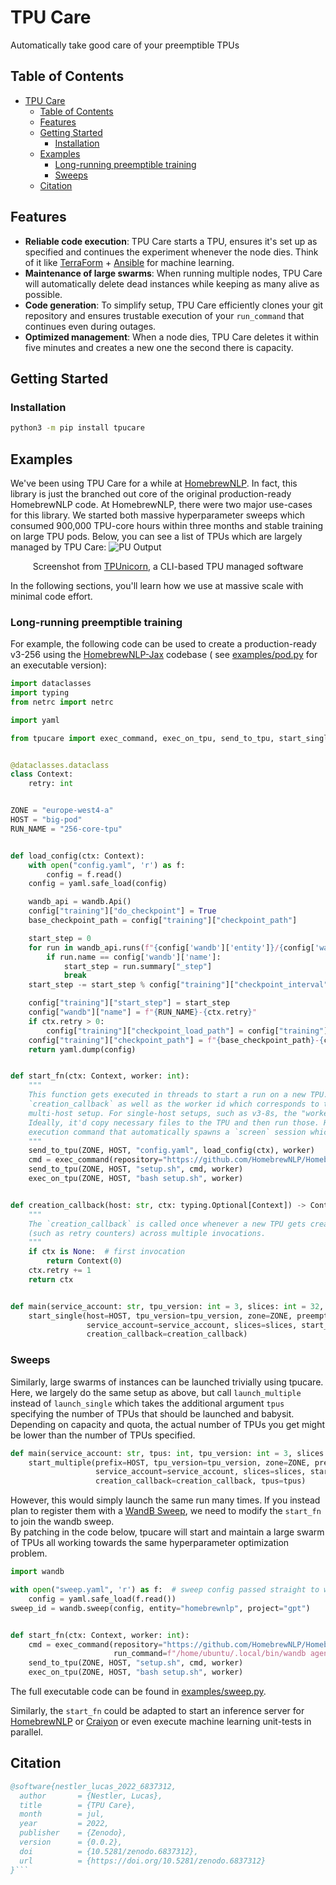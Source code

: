 # TPU Care

Automatically take good care of your preemptible TPUs

## Table of Contents

* [TPU Care](#tpu-care)
    * [Table of Contents](#table-of-contents)
    * [Features](#features)
    * [Getting Started](#getting-started)
        * [Installation](#installation)
    * [Examples](#examples)
        * [Long-running preemptible training](#long-running-preemptible-training)
        * [Sweeps](#sweeps)
    * [Citation](#citation)

## Features

* **Reliable code execution**: TPU Care starts a TPU, ensures it's set up as specified and continues the experiment
  whenever the node dies. Think of it like [TerraForm](https://www.terraform.io/) + [Ansible](https://www.ansible.com/)
  for machine learning.
* **Maintenance of large swarms**: When running multiple nodes, TPU Care will automatically delete dead instances while
  keeping as many alive as possible.
* **Code generation**: To simplify setup, TPU Care efficiently clones your git repository and ensures trustable
  execution of your `run_command` that continues even during outages.
* **Optimized management**: When a node dies, TPU Care deletes it within five minutes and creates a new one the second
  there is capacity.

## Getting Started

### Installation

```BASH
python3 -m pip install tpucare
```

## Examples

We've been using TPU Care for a while at [HomebrewNLP](https://github.com/HomebrewNLP/). In fact, this library is just
the branched out core of the original production-ready HomebrewNLP code. At HomebrewNLP, there were two major use-cases
for this library. We started both massive hyperparameter sweeps which consumed 900,000 TPU-core hours within three
months and stable training on large TPU pods. Below, you can see a list of TPUs which are largely managed by TPU
Care: ![PU Output](https://i.imgur.com/LcOm0Bc.png)
<p align="center">Screenshot from <a href="https://github.com/shawwn/tpunicorn">TPUnicorn</a>, a CLI-based TPU managed software</p>
In the following sections, you'll learn how we use at massive scale with minimal code effort.

### Long-running preemptible training

For example, the following code can be used to create a production-ready v3-256 using
the [HomebrewNLP-Jax](https://github.com/HomebrewNLP/HomebrewNLP-Jax) codebase (
see [examples/pod.py](https://github.com/clashluke/tpucare/blob/main/examples/pod.py) for an executable version):

```PYTHON
import dataclasses
import typing
from netrc import netrc

import yaml

from tpucare import exec_command, exec_on_tpu, send_to_tpu, start_single


@dataclasses.dataclass
class Context:
    retry: int


ZONE = "europe-west4-a"
HOST = "big-pod"
RUN_NAME = "256-core-tpu"


def load_config(ctx: Context):
    with open("config.yaml", 'r') as f:
        config = f.read()
    config = yaml.safe_load(config)

    wandb_api = wandb.Api()
    config["training"]["do_checkpoint"] = True
    base_checkpoint_path = config["training"]["checkpoint_path"]

    start_step = 0
    for run in wandb_api.runs(f"{config['wandb']['entity']}/{config['wandb']['project']}"):
        if run.name == config['wandb']['name']:
            start_step = run.summary["_step"]
            break
    start_step -= start_step % config["training"]["checkpoint_interval"]

    config["training"]["start_step"] = start_step
    config["wandb"]["name"] = f"{RUN_NAME}-{ctx.retry}"
    if ctx.retry > 0:
        config["training"]["checkpoint_load_path"] = config["training"]["checkpoint_path"]
    config["training"]["checkpoint_path"] = f"{base_checkpoint_path}-{ctx.retry}"
    return yaml.dump(config)


def start_fn(ctx: Context, worker: int):
    """
    This function gets executed in threads to start a run on a new TPU. It receives the context object returned by 
    `creation_callback` as well as the worker id which corresponds to the slice id this code was executed on in a 
    multi-host setup. For single-host setups, such as v3-8s, the "worker" will always be set to 0.
    Ideally, it'd copy necessary files to the TPU and then run those. Here, `exec_command` can be used to create an 
    execution command that automatically spawns a `screen` session which persists even when the SSH connection gets cut.
    """
    send_to_tpu(ZONE, HOST, "config.yaml", load_config(ctx), worker)
    cmd = exec_command(repository="https://github.com/HomebrewNLP/HomebrewNLP-Jax", wandb_key=wandb_key)
    send_to_tpu(ZONE, HOST, "setup.sh", cmd, worker)
    exec_on_tpu(ZONE, HOST, "bash setup.sh", worker)


def creation_callback(host: str, ctx: typing.Optional[Context]) -> Context:
    """
    The `creation_callback` is called once whenever a new TPU gets created and can be used to persist state
    (such as retry counters) across multiple invocations.
    """
    if ctx is None:  # first invocation
        return Context(0)
    ctx.retry += 1
    return ctx


def main(service_account: str, tpu_version: int = 3, slices: int = 32, preemptible: bool = True):
    start_single(host=HOST, tpu_version=tpu_version, zone=ZONE, preemptible=preemptible,
                 service_account=service_account, slices=slices, start_fn=start_fn,
                 creation_callback=creation_callback)
```

### Sweeps

Similarly, large swarms of instances can be launched trivially using tpucare. Here, we largely do the same setup as
above, but call `launch_multiple` instead of `launch_single` which takes the additional argument `tpus` specifying the
number of TPUs that should be launched and babysit. Depending on capacity and quota, the actual number of TPUs you get
might be lower than the number of TPUs specified.

```PYTHON
def main(service_account: str, tpus: int, tpu_version: int = 3, slices: int = 32, preemptible: bool = True):
    start_multiple(prefix=HOST, tpu_version=tpu_version, zone=ZONE, preemptible=preemptible,
                   service_account=service_account, slices=slices, start_fn=start_fn,
                   creation_callback=creation_callback, tpus=tpus)
```

However, this would simply launch the same run many times. If you instead plan to register them with a
[WandB Sweep](https://docs.wandb.ai/guides/sweeps/configuration), we need to modify the `start_fn` to join the wandb
sweep.\
By patching in the code below, tpucare will start and maintain a large swarm of TPUs all working towards the same
hyperparameter optimization problem.

```PYTHON
import wandb

with open("sweep.yaml", 'r') as f:  # sweep config passed straight to wandb
    config = yaml.safe_load(f.read())
sweep_id = wandb.sweep(config, entity="homebrewnlp", project="gpt")


def start_fn(ctx: Context, worker: int):
    cmd = exec_command(repository="https://github.com/HomebrewNLP/HomebrewNLP-Jax", wandb_key=wandb_key,
                       run_command=f"/home/ubuntu/.local/bin/wandb agent {sweep_id}")
    send_to_tpu(ZONE, HOST, "setup.sh", cmd, worker)
    exec_on_tpu(ZONE, HOST, "bash setup.sh", worker)
```

The full executable code can be found
in [examples/sweep.py](https://github.com/clashluke/tpucare/blob/main/examples/sweep.py).

Similarly, the `start_fn` could be adapted to start an inference server
for [HomebrewNLP](https://github.com/HomebrewNLP/HomebrewNLP-Jax/)
or [Craiyon](https://huggingface.co/spaces/dalle-mini/dalle-mini) or even execute machine learning unit-tests in
parallel.

## Citation

```BIBTEX
@software{nestler_lucas_2022_6837312,
  author       = {Nestler, Lucas},
  title        = {TPU Care},
  month        = jul,
  year         = 2022,
  publisher    = {Zenodo},
  version      = {0.0.2},
  doi          = {10.5281/zenodo.6837312},
  url          = {https://doi.org/10.5281/zenodo.6837312}
}```